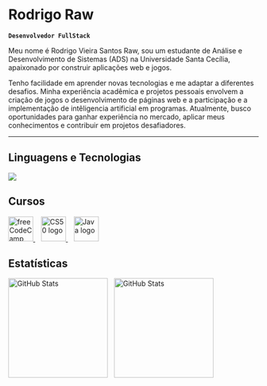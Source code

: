 # Rodrigo Raw

**`Desenvolvedor FullStack`**

Meu nome é Rodrigo Vieira Santos Raw, sou um estudante de Análise e Desenvolvimento de Sistemas (ADS) na Universidade Santa Cecília, apaixonado por construir aplicações web e jogos.

Tenho facilidade em aprender novas tecnologias e me adaptar a diferentes desafios. Minha experiência acadêmica e projetos pessoais envolvem a criação de jogos o desenvolvimento de páginas web e a participação e a implementação de intêligencia artificial em programas.
Atualmente, busco oportunidades para ganhar experiência no mercado, aplicar meus conhecimentos e contribuir em projetos desafiadores.

---

## Linguagens e Tecnologias 
<img src="https://skillicons.dev/icons?i=html,css,javascript,cs,java,python,mysql" />

## Cursos

<p align="left">
  <a href="[LINK-PARA-O-CURSO-FREECODECAMP]">
    <img src="https://cdn.jsdelivr.net/gh/devicons/devicon/icons/freecodecamp/freecodecamp-original.svg" height="50" alt="freeCodeCamp logo"  />
  </a>
  &nbsp;&nbsp;
  <a href="[LINK-PARA-O-CURSO-CS50]">
    <img src="https://cdn.jsdelivr.net/gh/devicons/devicon/icons/harvard/harvard-original.svg" height="50" alt="CS50 logo" />
  </a>
  &nbsp;&nbsp;
  <a href="[LINK-PARA-O-CURSO-JAVA]">
    <img src="https://cdn.jsdelivr.net/gh/devicons/devicon/icons/java/java-original.svg" height="50" alt="Java logo"  />
  </a>
</p>


## Estatísticas

<p>
  <img 
    align="left" 
    alt="GitHub Stats" 
    height="200" 
    style="padding-right: 10px;" 
    src="https://github-readme-stats.vercel.app/api?username=RodrigoVSRaw&show_icons=true&theme=tokyonight&include_all_commits=true&locale=pt-br" 
  />

<img 
      align="left" 
      alt="GitHub Stats" 
      height="200" 
      src="https://github-readme-stats.vercel.app/api/top-langs/?username=RodrigoVSRaw&theme=tokyonight&layout=compact&custom_title=Tecnologias&langs_count=9" 
  />

</p>
